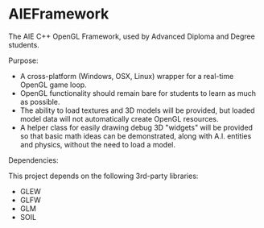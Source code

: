 AIEFramework
============

The AIE C++ OpenGL Framework, used by Advanced Diploma and Degree students.

Purpose:

  - A cross-platform (Windows, OSX, Linux) wrapper for a real-time OpenGL game loop.
  - OpenGL functionality should remain bare for students to learn as much as possible.
  - The ability to load textures and 3D models will be provided, but loaded model data will
    not automatically create OpenGL resources.
  - A helper class for easily drawing debug 3D "widgets" will be provided so that basic 
    math ideas can be demonstrated, along with A.I. entities and physics, without the need to 
    load a model.

Dependencies:

  This project depends on the following 3rd-party libraries:

  - GLEW
  - GLFW
  - GLM
  - SOIL
